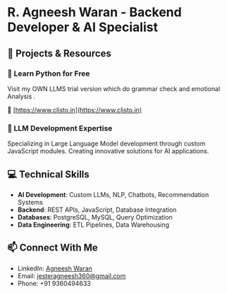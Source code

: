 # R. Agneesh Waran - Backend Developer & AI Specialist

## 🚀 Projects & Resources

### 🐍 Learn Python for Free
Visit my OWN LLMS trial version which do grammar check and emotional Analysis .

🔗 [https://www.clisto.in](https://www.clisto.in)

### 🧠 LLM Development Expertise
Specializing in Large Language Model development through custom JavaScript modules. Creating innovative solutions for AI applications.

## 💻 Technical Skills
- **AI Development**: Custom LLMs, NLP, Chatbots, Recommendation Systems
- **Backend**: REST APIs, JavaScript, Database Integration
- **Databases**: PostgreSQL, MySQL, Query Optimization
- **Data Engineering**: ETL Pipelines, Data Warehousing

## 📫 Connect With Me
- LinkedIn: [Agneesh Waran](https://www.linkedin.com/in/agneesh-waran-34b3711a1)
- Email: jesteragneesh360@gmail.com
- Phone: +91 9360494633

